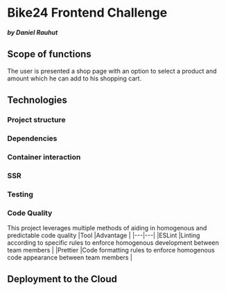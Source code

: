 # Bike24 Frontend Challenge
##### by Daniel Rauhut

## Scope of functions
The user is presented a shop page with an option to select a product and amount which he can add to his shopping cart.

## Technologies

### Project structure

### Dependencies

### Container interaction

### SSR

### Testing

### Code Quality
This project leverages multiple methods of aiding in homogenous and predictable code quality
|Tool   |Advantage   |
|---|---|
|ESLint   |Linting according to specific rules to enforce homogenous development between team members   |
|Prettier   |Code formatting rules to enforce homogenous code appearance between team members   |

## Deployment to the Cloud

